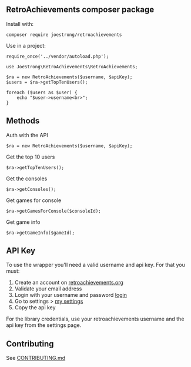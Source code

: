 ## RetroAchievements composer package

Install with:

`composer require joestrong/retroachievements`

Use in a project:

```
require_once('../vendor/autoload.php');

use JoeStrong\RetroAchievements\RetroAchievements;

$ra = new RetroAchievements($username, $apiKey);
$users = $ra->getTopTenUsers();

foreach ($users as $user) {
    echo "$user->username<br>";
}
```


## Methods

Auth with the API

`$ra = new RetroAchievements($username, $apiKey);`

Get the top 10 users

`$ra->getTopTenUsers();`

Get the consoles

`$ra->getConsoles();`

Get games for console

`$ra->getGamesForConsole($consoleId);`

Get game info

`$ra->getGameInfo($gameId);`


## API Key

To use the wrapper you'll need a valid username and api key. For that you must:

1. Create an account on [retroachievements.org](http://retroachievements.org/createaccount.php)
2. Validate your email address
3. Login with your username and password [login](http://retroachievements.org)
4. Go to settings > [my settings](http://retroachievements.org/controlpanel.php) 
5. Copy the api key

For the library credentials, use your retroachievements username and the api key from the settings page.


## Contributing

See [CONTRIBUTING.md](https://github.com/joestrong/retroachievements-composer/blob/master/CONTRIBUTING.md)
